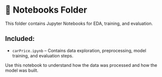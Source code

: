 # 📒 Notebooks Folder

This folder contains Jupyter Notebooks for EDA, training, and evaluation.

## Included:
- `carPrice.ipynb` – Contains data exploration, preprocessing, model training, and evaluation steps.

Use this notebook to understand how the data was processed and how the model was built.
